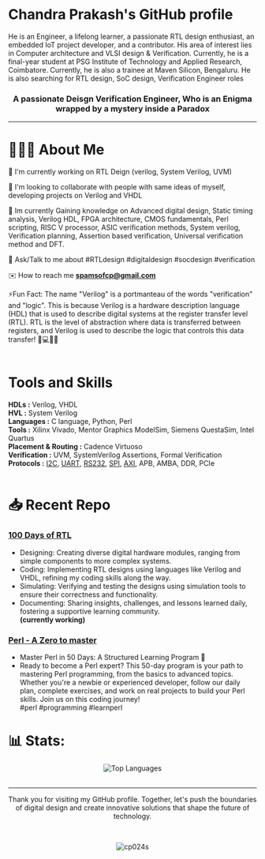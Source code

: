 <h1> Chandra Prakash's GitHub profile </h1>
He is an Engineer, a lifelong learner, a passionate RTL design enthusiast, an embedded IoT project developer, and a contributor. His area of interest lies in Computer architecture and VLSI design & Verification. Currently, he is a final-year student at PSG Institute of Technology and Applied Research, Coimbatore. Currently, he is also a trainee at Maven Silicon, Bengaluru. He is also searching for RTL design, SoC design, Verification Engineer roles
<br>

<h3 align="center">A passionate Deisgn Verification Engineer, Who is an Enigma wrapped by a mystery inside a Paradox</h3>

---

# 🤵🏻‍♂️ About Me
🔭 I'm currently working on RTL Deign (verilog, System Verilog, UVM)<br>

👬 I'm looking to collaborate with people with same ideas of myself, developing projects on Verilog and VHDL<br>

🌱 Im currently Gaining knowledge on Advanced digital design, Static timing analysis, Verilog HDL, FPGA architecture, CMOS fundamentals, Perl scripting, RISC V processor, ASIC verification methods, System verilog, Verification planning, Assertion based verification, Universal verification method and DFT. <br>

💭 Ask/Talk to me about #RTLdesign #digitaldesign #socdesign #verification <br>

✉️ How to reach me **spamsofcp@gmail.com** <br>

⚡Fun Fact: The name "Verilog" is a portmanteau of the words "verification" and "logic". This is because Verilog is a hardware description language (HDL) that is used to describe digital systems at the register transfer level (RTL). RTL is the level of abstraction where data is transferred between registers, and Verilog is used to describe the logic that controls this data transfer!  🧮💻👩‍💼 
<br> <br>


# Tools and Skills

**HDLs :** Verilog, VHDL <br>
**HVL :** System Verilog <br>
**Languages :** C language, Python, Perl <br>
**Tools :** Xilinx Vivado, Mentor Graphics ModelSim, Siemens QuestaSim, Intel Quartus <br>
**Placement & Routing :** Cadence Virtuoso <br>
**Verification :** UVM, SystemVerilog Assertions, Formal Verification <br>
**Protocols :**  [I2C](https://github.com/cp024s/I2C), [UART](https://github.com/cp024s/UART), [RS232](https://github.com/cp024s/RS-232), [SPI](https://github.com/cp024s/SPI), [AXI](https://github.com/cp024s/AXI-stream), APB, AMBA, DDR, PCIe
<br> <br>

# 📥 Recent Repo 
### [100 Days of RTL](https://github.com/cp024s/100-days-of-RTL)
- Designing: Creating diverse digital hardware modules, ranging from simple components to more complex systems. <br>
- Coding: Implementing RTL designs using languages like Verilog and VHDL, refining my coding skills along the way. <br>
- Simulating: Verifying and testing the designs using simulation tools to ensure their correctness and functionality. <br>
- Documenting: Sharing insights, challenges, and lessons learned daily, fostering a supportive learning community. <br>
  **(currently working)**

### [Perl - A Zero to master](https://github.com/cp024s/Perl-A-Zero-to-master)
- Master Perl in 50 Days: A Structured Learning Program 🚀
- Ready to become a Perl expert? This 50-day program is your path to mastering Perl programming, from the basics to advanced topics. Whether you're a newbie or experienced developer, follow our daily plan, complete exercises, and work on real projects to build your Perl skills. Join us on this coding journey! <br>
          #perl #programming #learnperl

# 📊 Stats:
<div align="center">
    <img src="https://github-readme-stats.vercel.app/api/top-langs/?username=cp024s&theme=dark&hide_border=false&include_all_commits=false&count_private=false&layout=compact" alt="Top Languages">
</div>
<br/>


---
<p align="center"> Thank you for visiting my GitHub profile. Together, let's push the boundaries of digital design and create innovative solutions that shape the future of technology. </p>
<br>
<p align="center"> <img src="https://komarev.com/ghpvc/?username=cp024s&label=You%20are%20Visitor%20Number&color=0e75b6&style=flat" alt="cp024s" /> </p>
